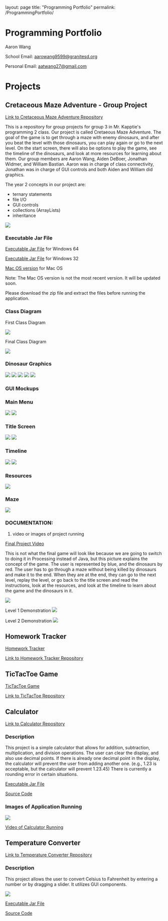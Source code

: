 layout: page
title: "Programming Portfolio"
permalink: /ProgrammingPortfolio/

# Programming Portfolio
Aaron Wang

School Email: [aarowang9599@granitesd.org](mailto:aarowang9599@granitesd.org)

Personal Email: [aatwang27@gmail.com](mailto:aatwang27@gmail.com)

# Projects

## Cretaceous Maze Adventure - Group Project

[Link to Cretaceous Maze Adventure Repository](https://github.com/jonathanwidmer/programmingroupproject)

This is a repository for group projects for group 3 in Mr. Kapptie's programming 2 class. Our project is called Cretaeous Maze Adventure. The goal of the game is to get through a maze with enemy dinosaurs, and after you beat the level with those dinosaurs, you can play again or go to the next level. On the start screen, there will also be options to play the game, see the timeline of the dinosaurs, and look at more resources for learning about them. Our group members are Aaron Wang, Aiden DeBoer, Jonathan Widmer, and William Bastian. Aaron was in charge of class connectivity, Jonathan was in charge of GUI controls and both Aiden and William did graphics. 

The year 2 concepts in our project are:
- ternary statements
- file I/O
- GUI controls
- collections (ArrayLists)
- inheritance

![](https://github.com/aaWang27/aaWang27.github.io/blob/gh-pages/CretaceousMazeAdventure/logo/repositorypic.PNG?raw=true)

### Executable Jar File
[Executable Jar File](https://github.com/aaWang27/aaWang27.github.io/raw/gh-pages/CretaceousMazeAdventure/applications/application.windows64.zip) for Windows 64

[Executable Jar File](https://github.com/aaWang27/aaWang27.github.io/raw/gh-pages/CretaceousMazeAdventure/applications/application.windows32.zip) for Windows 32

[Mac OS version](https://github.com/aaWang27/aaWang27.github.io/raw/gh-pages/CretaceousMazeAdventure/applications/application.macosx-20210521T192826Z-001.zip) for Mac OS

Note: The Mac OS version is not the most recent version. It will be updated soon.

Please download the zip file and extract the files before running the application.

### Class Diagram
First Class Diagram

![](https://github.com/aaWang27/aaWang27.github.io/blob/gh-pages/CretaceousMazeAdventure/logo/groupprojectdiagram1.png?raw=true)

Final Class Diagram

![](https://github.com/aaWang27/aaWang27.github.io/blob/gh-pages/CretaceousMazeAdventure/logo/classdiagram.png?raw=true)

### Dinosaur Graphics
![](https://github.com/aaWang27/aaWang27.github.io/blob/gh-pages/CretaceousMazeAdventure/logo/projectimage.JPG?raw=true)
![](https://github.com/aaWang27/aaWang27.github.io/blob/gh-pages/CretaceousMazeAdventure/logo/projectimage2.JPG?raw=true)
![](https://github.com/aaWang27/aaWang27.github.io/blob/gh-pages/CretaceousMazeAdventure/logo/projectimage3.JPG?raw=true)
![](https://github.com/aaWang27/aaWang27.github.io/blob/gh-pages/CretaceousMazeAdventure/logo/triceratops1.png?raw=true)
![](https://github.com/aaWang27/aaWang27.github.io/blob/gh-pages/CretaceousMazeAdventure/logo/brachiosaurus.png?raw=true)

### GUI Mockups
### Main Menu
![](https://github.com/aaWang27/aaWang27.github.io/blob/gh-pages/CretaceousMazeAdventure/Exports/MainMenuMainMenu.png?raw=true)
![](https://github.com/aaWang27/aaWang27.github.io/blob/gh-pages/CretaceousMazeAdventure/src/data/StartScreen.png?raw=true)
### Title Screen
![](https://github.com/aaWang27/aaWang27.github.io/blob/gh-pages/CretaceousMazeAdventure/Exports/TitleScreenTitle%20Screen.png?raw=true)
![](https://github.com/aaWang27/aaWang27.github.io/blob/gh-pages/CretaceousMazeAdventure/src/data/TitleScreen.png?raw=true)
### Timeline
![](https://github.com/aaWang27/aaWang27.github.io/blob/gh-pages/CretaceousMazeAdventure/Exports/TimelineTimeline.png?raw=true)
![](https://github.com/aaWang27/aaWang27.github.io/blob/gh-pages/CretaceousMazeAdventure/src/data/Timeline.png?raw=true)
### Resources
![](https://github.com/aaWang27/aaWang27.github.io/blob/gh-pages/CretaceousMazeAdventure/src/data/Resources.png?raw=true)
### Maze
![](https://github.com/aaWang27/aaWang27.github.io/blob/gh-pages/CretaceousMazeAdventure/Exports/MazeMaze.png?raw=true)

### DOCUMENTATION:
1. video or images of project running

[Final Project Video](https://github.com/aaWang27/aaWang27.github.io/raw/gh-pages/CretaceousMazeAdventure/finalprojectvideo.mp4)

This is not what the final game will look like because we are going to switch to doing it in Processing instead of Java, but this picture explains the concept of the game. The user is represented by blue, and the dinosaurs by red. The user has to go through a maze without being killed by dinosaurs and make it to the end. When they are at the end, they can go to the next level, replay the level, or go back to the title screen and read the instructions, look at the resources, and look at the timeline to learn about the game and the dinosaurs in it.

![](https://github.com/aaWang27/aaWang27.github.io/blob/gh-pages/CretaceousMazeAdventure/logo/levelone.JPG?raw=true)

Level 1 Demonstration
![](https://github.com/aaWang27/aaWang27.github.io/blob/gh-pages/CretaceousMazeAdventure/logo/demo1.PNG?raw=true)

Level 2 Demonstration
![](https://github.com/aaWang27/aaWang27.github.io/blob/gh-pages/CretaceousMazeAdventure/logo/demo2.PNG?raw=true)


## Homework Tracker

[Homework Tracker](https://aawang27.github.io/ProgrammingPortfolio/HomeworkTracker)

[Link to Homework Tracker Repository](https://github.com/aaWang27/HomeworkTracker)

## TicTacToe Game

[TicTacToe Game](https://aawang27.github.io/ProgrammingPortfolio/TicTacToe)

[Link to TicTacToe Repository](https://github.com/aaWang27/TicTacToeGame)

## Calculator

[Link to Calculator Repository](https://github.com/aaWang27/Calculator)

### Description

This project is a simple calculator that allows for addition, subtraction, multiplication, and division operations. The user can clear the display, and also use decimal points. If there is already one decimal point in the display, the calculator will prevent the user from adding another one. (e.g., 1.23 is acceptable, but the calculator will prevent 1.23.45) There is currently a rounding error in certain situations.

[Executable Jar File](https://github.com/aaWang27/aaWang27.github.io/raw/gh-pages/Calculator/Calculator.jar)

[Source Code](https://github.com/aaWang27/aaWang27.github.io/raw/gh-pages/Calculator/CalculatorCode.zip)

### Images of Application Running

![](https://github.com/aaWang27/aaWang27.github.io/blob/gh-pages/Calculator/images/CalculatorStart.PNG?raw=true)

[Video of Calculator Running](https://github.com/aaWang27/aaWang27.github.io/raw/gh-pages/Calculator/images/CalculatorRunning.avi)


## Temperature Converter

[Link to Temperature Converter Repository](https://github.com/aaWang27/TempConverter)

### Description

This project allows the user to convert Celsius to Fahrenheit by entering a number or by dragging a slider. It utilizes GUI components.

![](https://github.com/aaWang27/Programming-2-Portfolio/blob/b3a993b6217a573d420cb93e45f653bad2686d70/TempConverter/tempConverterRunning.PNG?raw=true)

[Executable Jar File](https://github.com/aaWang27/Programming-2-Portfolio/raw/gh-pages/TempConverter/tempConverter.jar)

[Source Code](https://github.com/aaWang27/aaWang27.github.io/raw/gh-pages/TempConverter/src/TempConverterCode.zip)
